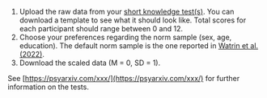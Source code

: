 1. Upload the raw data from your [short knowledge test(s)](https://psyarxiv.com/xxx/). You can download a template to see what it should look like. Total scores for each participant should range between 0 and 12.
2. Choose your preferences regarding the norm sample (sex, age, education). The default norm sample is the one reported in [Watrin et al. (2022)](https://psycnet.apa.org/record/2022-14618-001?doi=1). 
3. Download the scaled data (M = 0, SD = 1).


See [https://psyarxiv.com/xxx/](https://psyarxiv.com/xxx/) for further information on the tests.